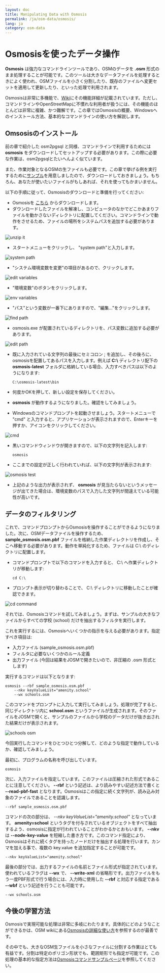 ```yaml
---
layout: doc
title: Manipulating Data with Osmosis
permalink: /ja/osm-data/osmosis/
lang: ja
category: osm-data
---
```


Osmosisを使ったデータ操作
===============================
**Osmosis** は強力なコマンドラインツールであり、OSMのデータを **.osm** 形式のまま処理することが可能です。このツールは大きなデータファイルを処理するときによく使われ、OSMファイルを小さく分割したり、既存のファイルへ変更セットを適用して更新したり、といった処理で利用されます。

Osmosisは非常に多機能で、[Wiki](http://wiki.openstreetmap.org/wiki/Osmosis/Detailed_Usage_0.41)にその機能詳細が記載されています。ただし、コマンドラインやOpenStreetMapに不慣れな利用者が扱うには、その機能のほとんどは非常に複雑、かつ難解です。この章ではOsmosisの概要、Windowsへのインストール方法、基本的なコマンドラインの使い方を解説します。

Omsosisのインストール
----------------
前の章で紹介した osm2pgsql と同様、コマンドラインで利用するためには **osmosis** をダウンロードしてセットアップする必要があります。この際に必要な作業は、osm2pgsqlとたいへんよく似ています。

また、作業対象となるOSMの生ファイルも必要です。この章で挙げる例を実行するために[サンプル](/files/sample_osmosis.osm.pbf)を用意しましたので、ダウンロードしておきましょう。もちろん、あなたが使いたいファイルがもしあれば、それを使ってもかまいません。

以下の手順に従って、Osmosisのダウンロードと準備を行ってください: 

-   Osmosisを [こちら](http://bretth.dev.openstreetmap.org/osmosis-build/osmosis-latest.zip) からダウンロードします。
-   ダウンロードしたファイルを解凍し、コンピュータのなかでどこかあまりファイルを動かさないディレクトリに配置してください。コマンドラインで動作をさせるため、ファイルの場所をシステムパスを追加する必要があります。


![unzip it][]

-   スタートメニューをクリックし、 "system path"と入力します。

![system path][]

-   "システム環境変数を変更"の項目があるので、クリックします。

![edit variables][]

-   "環境変数"のボタンをクリックします。

![env variables][]

-   "パス"という変数が一番下にありますので、"編集..."をクリックします。

![find path][]

-   osmosis.exe が配置されているディレクトリを、パス変数に追加する必要があります。

![edit path][]

-	既に入力されている文字列の最後にセミコロン ; を追加し、その後ろに、osmosisを配置してあるパスを入力します。例えば **C:\\** ディレクトリ配下の **osmosis-latest** フォルダに格納している場合、入力すべきパスは以下のようになります: 

		C:\osmosis-latest\bin

-   何度かOKを押して、新しい設定を保存してください。
-   **osmosis** が動作するようになりました。確認をしてみましょう。
-   Windowsのコマンドプロンプトを起動させましょう。スタートメニューで "cmd" と入力すると、アプリケーションが表示されますので、Enterキーを押すか、アイコンをクリックしてください。

![cmd][]

-   黒いコマンドウィンドウが開きますので、以下の文字列を記入します: 

		osmosis

-   ここまでの設定が正しく行われていれば、以下の文字列が表示されます: 

![osmosis test][]

-   上記のような出力が表示されず、 **osmosis** が見当たらないというメッセージが出てきた場合は、環境変数のパスで入力した文字列が間違えている可能性が高いです。

データのフィルタリング
---------------
これで、コマンドプロンプトからOsmosisを操作することができるようになりました。次に、OSMデータファイルを操作するため、 **sample_osmosis.osm.pbf** ファイルを格納した作業ディレクトリを作成し、そこへ移動する必要があります。動作を単純化するため、ファイルは C:\ のディレクトリに配置します。

-   コマンドプロンプトで以下のコマンドを入力すると、 C:\ へ作業ディレクトリが移動します: 

		cd C:\

-   プロンプト表示が切り替わることで、 C:\ ディレクトリに移動したことが確認できます。

![cd command][]

それでは、Osmosisコマンドを試してみましょう。まずは、サンプルの大きなファイルからすべての学校 (school) だけを抽出するフィルタを実行します。

これを実行するには、Osmosisへいくつかの指示を与える必要があります。指定すべき項目は: 

-   入力ファイル (sample_osmosis.osm.pbf)
-   フィルタに必要ないくつかのルール定義
-   出力ファイル (今回は結果をJOSMで開きたいので、非圧縮の .osm 形式とします)

実行するコマンドは以下となります: 

	osmosis --rbf sample_osmosis.osm.pbf
		--nkv keyValueList="amenity.school"
		--wx schools.osm

このコマンドをプロンプトに入力して実行してみましょう。処理が完了すると、同じディレクトリ内に **school.osm** というファイルが生成されます。そのファイルをJOSMで開くと、サンプルのファイルから学校のデータだけが抜き出された結果だけが表示されます。

![schools osm][]

今回実行したコマンドをひとつひとつ分解して、どのような指定で動作しているか、確認してみましょう。

最初に、プログラムの名称を呼び出しています。

	osmosis

次に、入力ファイルを指定しています。このファイルは圧縮された形式であることに注意してください。 **--rbf** という記述は、より読みやすい記述方法で書くと **--read-pbf-fast** となります。Osmosisはこの指定に続く文字列が、読み込み対象のファイルであることを認識します。

	--rbf sample_osmosis.osm.pbf

コマンドの次の部分は、 *--nkv keyValueList="amenity.school"* となっています。 **amenity=school** というタグを付与されているオブジェクトをすべて抽出するよう、osmosisに指定が行われていることがわかるかとおもいます。 **--nkv** は **--node-key-value** を短縮した書き方です。このコマンド指定により、Osmosisはそれに続くタグを持ったノードだけを抽出する処理を行います。カンマを加える事で、複数の key.value を追加指定することが可能です。

	--nkv keyValueList="amenity.school"

最後の部分では、出力するファイルの名前とファイル形式が指定されています。使われているフラグは **--wx** で、 **--write-xml** の省略形です。出力ファイルをもう一度PBF形式で行う場合には、入力時に使用した **--rbf** と対応する指定である **--wbf** という記述を行うことも可能です。

	--wx schools.osm

今後の学習方法
---------------
Osmosisで実現可能な処理は非常に多岐にわたります。具体的にどのようなことができるかは、OSM wikiにある[Osmosisの詳細な使い方](http://wiki.openstreetmap.org/wiki/Osmosis/Detailed_Usage_0.43)を参照するのが最善です。

その中でも、大きなOSM生ファイルを小さなファイルに分割する作業はとても有益です。分割は特定のポリゴン形状でも、範囲矩形でも指定が可能です。この処理の基本的な指定方法は[Osmosisコマンドサンプルページ](http://wiki.openstreetmap.org/wiki/Osmosis/Examples)を参照してください。


[unzip it]: /images/jp/osm-data/osmosis/unzip-it.png
[system path]: /images/jp/osm-data/osmosis/system-path.png
[edit variables]: /images/jp/osm-data/osmosis/edit-environment-variables.png
[env variables]: /images/jp/osm-data/osmosis/environment-variables.png
[find path]: /images/jp/osm-data/osmosis/find-path.png
[edit path]: /images/jp/osm-data/osmosis/edit-path-variable.png
[cmd]: /images/jp/osm-data/osmosis/cmd.png
[osmosis test]: /images/jp/osm-data/osmosis/osmosis-test.png
[cd command]: /images/jp/osm-data/osmosis/cd-command.png
[schools osm]: /images/jp/osm-data/osmosis/schools-osm.png
